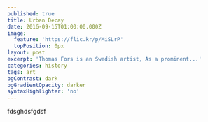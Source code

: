 ```yaml
---
published: true
title: Urban Decay
date: 2016-09-15T01:00:00.000Z
image:
  feature: 'https://flic.kr/p/MiSLrP'
  topPosition: 0px
layout: post
excerpt: 'Thomas Fors is an Swedish artist, As a prominent...'
categories: history
tags: art
bgContrast: dark
bgGradientOpacity: darker
syntaxHighlighter: 'no'
---
```

fdsghdsfgdsf
